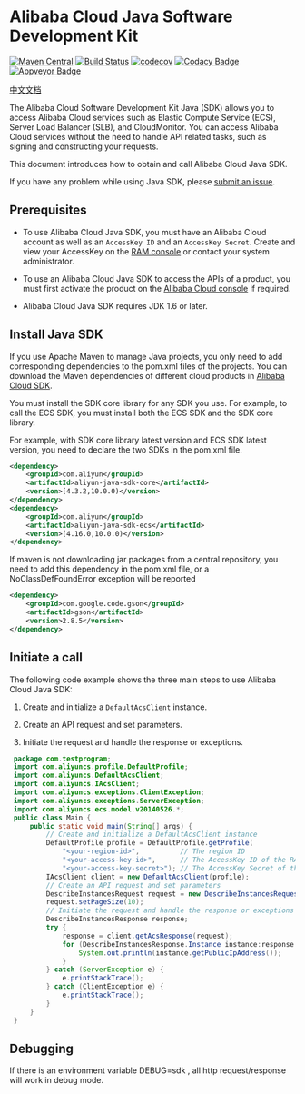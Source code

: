 # Alibaba Cloud Java Software Development Kit

[![Maven Central](https://img.shields.io/maven-central/v/com.aliyun/aliyun-java-sdk-core.svg?label=Maven%20Central)](https://search.maven.org/search?q=g:%22com.aliyun%22%20AND%20a:%22aliyun-java-sdk-core%22)
[![Build Status](https://travis-ci.org/aliyun/aliyun-openapi-java-sdk.svg?branch=master)](https://travis-ci.org/aliyun/aliyun-openapi-java-sdk)
[![codecov](https://codecov.io/gh/aliyun/aliyun-openapi-java-sdk/branch/master/graph/badge.svg)](https://codecov.io/gh/aliyun/aliyun-openapi-java-sdk)
[![Codacy Badge](https://api.codacy.com/project/badge/Grade/aef3826e57ca444fb217bab8edaed195)](https://www.codacy.com/app/aliyun/aliyun-openapi-java-sdk?utm_source=github.com&amp;utm_medium=referral&amp;utm_content=aliyun/aliyun-openapi-java-sdk&amp;utm_campaign=Badge_Grade)
[![Appveyor Badge](https://ci.appveyor.com/api/projects/status/bymi868y6443gwdp?svg=true)](https://ci.appveyor.com/project/aliyun/aliyun-openapi-java-sdk)

[中文文档](./README_zh.md)

The Alibaba Cloud Software Development Kit Java (SDK) allows you to access Alibaba Cloud services such as Elastic Compute Service (ECS), Server Load Balancer (SLB), and CloudMonitor. You can access Alibaba Cloud services without the need to handle API related tasks, such as signing and constructing your requests.

This document introduces how to obtain and call Alibaba Cloud Java SDK.

If you have any problem while using Java SDK, please [submit an issue](https://github.com/aliyun/aliyun-openapi-java-sdk/issues/new).

## Prerequisites

-  To use Alibaba Cloud Java SDK, you must have an Alibaba Cloud account as well as an `AccessKey ID` and an `AccessKey Secret`. Create and view your AccessKey on the [RAM console](https://ram.console.aliyun.com "RAM console") or contact your system administrator.

- To use an Alibaba Cloud Java SDK to access the APIs of a product, you must first activate the product on the [Alibaba Cloud console](https://home.console.aliyun.com/?spm=5176.doc52740.2.4.QKZk8w) if required.

-  Alibaba Cloud Java SDK requires JDK 1.6 or later.

## Install Java SDK

If you use Apache Maven to manage Java projects, you only need to add corresponding dependencies to the pom.xml files of the projects. You can download the Maven dependencies of different cloud products in [Alibaba Cloud SDK](https://www.alibabacloud.com/support/developer-resources?spm=a3c0i.7911826.675768.dnavresources1.32a0737buJ2Rr4).

You must install the SDK core library for any SDK you use. For example, to call the ECS SDK, you must install both the ECS SDK and the SDK core library.

For example, with SDK core library latest version and ECS SDK latest version, you need to declare the two SDKs in the pom.xml file.

```xml
<dependency>
    <groupId>com.aliyun</groupId>
    <artifactId>aliyun-java-sdk-core</artifactId>
    <version>[4.3.2,10.0.0)</version>
</dependency>
<dependency>
    <groupId>com.aliyun</groupId>
    <artifactId>aliyun-java-sdk-ecs</artifactId>
    <version>[4.16.0,10.0.0)</version>
</dependency>
```

If maven is not downloading jar packages from a central repository, you need to add this dependency in the pom.xml file, or a NoClassDefFoundError exception will be reported
```xml
<dependency>
    <groupId>com.google.code.gson</groupId>
    <artifactId>gson</artifactId>
    <version>2.8.5</version>
</dependency>
```
## Initiate a call

The following code example shows the three main steps to use Alibaba Cloud Java SDK:

1. Create and initialize a `DefaultAcsClient` instance.

2. Create an API request and set parameters.

3. Initiate the request and handle the response or exceptions.

```java
 package com.testprogram;
 import com.aliyuncs.profile.DefaultProfile;
 import com.aliyuncs.DefaultAcsClient;
 import com.aliyuncs.IAcsClient;
 import com.aliyuncs.exceptions.ClientException;
 import com.aliyuncs.exceptions.ServerException;
 import com.aliyuncs.ecs.model.v20140526.*;
 public class Main {
     public static void main(String[] args) {
         // Create and initialize a DefaultAcsClient instance
         DefaultProfile profile = DefaultProfile.getProfile(
             "<your-region-id>",          // The region ID
             "<your-access-key-id>",      // The AccessKey ID of the RAM account
             "<your-access-key-secret>"); // The AccessKey Secret of the RAM account
         IAcsClient client = new DefaultAcsClient(profile);
         // Create an API request and set parameters
         DescribeInstancesRequest request = new DescribeInstancesRequest();
         request.setPageSize(10);
         // Initiate the request and handle the response or exceptions
         DescribeInstancesResponse response;
         try {
             response = client.getAcsResponse(request);
             for (DescribeInstancesResponse.Instance instance:response.getInstances()) {
                 System.out.println(instance.getPublicIpAddress());
             }
         } catch (ServerException e) {
             e.printStackTrace();
         } catch (ClientException e) {
             e.printStackTrace();
         }
     }
 }
```

## Debugging
If there is an environment variable DEBUG=sdk , all http request/response will work in debug mode.
